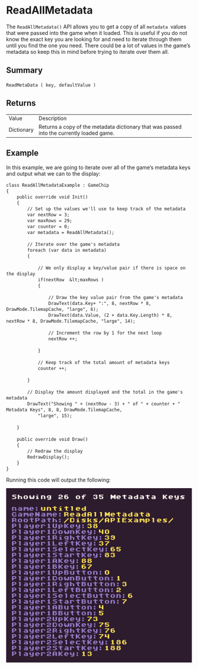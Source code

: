 # ReadAllMetadata

The `ReadAllMetadata()` API allows you to get a copy of all `metadata `values that were passed into the game when it loaded. This is useful if you do not know the exact key you are looking for and need to iterate through them until you find the one you need. There could be a lot of values in the game’s metadata so keep this in mind before trying to iterate over them all.

## Summary

`ReadMetaData ( key, defaultValue )`

## Returns

<table>
  <tr>
    <td>Value</td>
    <td>Description</td>
  </tr>
  <tr>
    <td>Dictionary<string, string></td>
    <td>Returns a copy of the metadata dictionary that was passed into the currently loaded game.</td>
  </tr>
</table>


## Example

In this example, we are going to iterate over all of the game’s metadata keys and output what we can to the display:

    class ReadAllMetadataExample : GameChip
    {
        public override void Init()
        { 
            // Set up the values we'll use to keep track of the metadata
            var nextRow = 3;
            var maxRows = 29;
            var counter = 0;
            var metadata = ReadAllMetadata();

            // Iterate over the game's metadata
            foreach (var data in metadata)
            {
                
                // We only display a key/value pair if there is space on the display
                if(nextRow  &lt;maxRows ) 
                { 

                    // Draw the key value pair from the game's metadata
                    DrawText(data.Key+ ":", 8, nextRow * 8, DrawMode.TilemapCache, "large", 6);
                    DrawText(data.Value, (2 + data.Key.Length) * 8, nextRow * 8, DrawMode.TilemapCache, "large", 14);

                    // Increment the row by 1 for the next loop
                    nextRow ++;

                }

                // Keep track of the total amount of metadata keys
                counter ++;

            }

            // Display the amount displayed and the total in the game's metadata
            DrawText("Showing " + (nextRow - 3) + " of " + counter + " Metadata Keys", 8, 8, DrawMode.TilemapCache,
                "large", 15);

        }

        public override void Draw()
        { 
            // Redraw the display
            RedrawDisplay();
        }
    }

Running this code will output the following:

<p style="text-align:center"><img src="images/ReadAllMetadataOutput_image_0.png" /></p>


